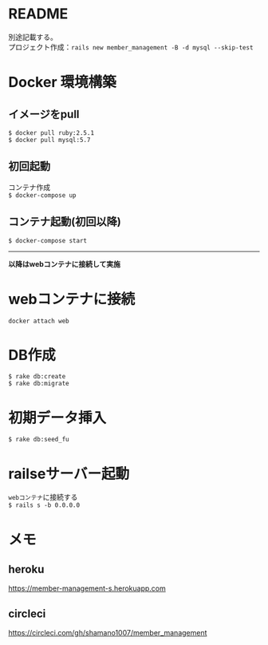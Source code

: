 # README

別途記載する。  
プロジェクト作成：`rails new member_management -B -d mysql --skip-test`  

# Docker 環境構築
## イメージをpull
`$ docker pull ruby:2.5.1`  
`$ docker pull mysql:5.7`  

## 初回起動
コンテナ作成  
`$ docker-compose up`  

## コンテナ起動(初回以降)
`$ docker-compose start`  

---
**以降はwebコンテナに接続して実施**
# webコンテナに接続
`docker attach web`  

# DB作成
`$ rake db:create`  
`$ rake db:migrate`  

# 初期データ挿入
`$ rake db:seed_fu`  

# railseサーバー起動
`webコンテナ`に接続する  
`$ rails s -b 0.0.0.0`  

# メモ
## heroku
https://member-management-s.herokuapp.com

## circleci
https://circleci.com/gh/shamano1007/member_management
